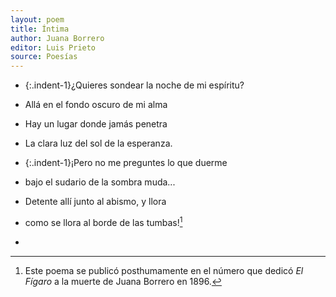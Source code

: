 ```yaml
---
layout: poem
title: Íntima
author: Juana Borrero
editor: Luis Prieto 
source: Poesías
---
```


- {:.indent-1}¿Quieres sondear la noche de mi espíritu? 
- Allá en el fondo oscuro de mi alma
- Hay un lugar donde jamás penetra
- La clara luz del sol de la esperanza.

- {:.indent-1}¡Pero no me preguntes lo que duerme
- bajo el sudario de la sombra muda...
- Detente allí junto al abismo, y llora
- como se llora al borde de las tumbas![^fn1]

- [^fn1]: Este poema se publicó posthumamente en el número que dedicó _El Fígaro_ a la muerte de Juana Borrero en 1896. 
